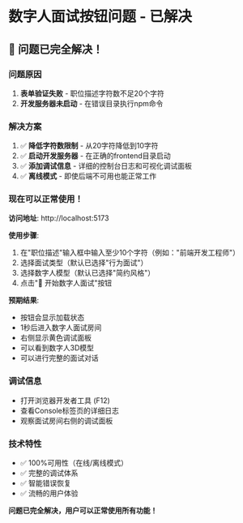 # 数字人面试按钮问题 - 已解决

## 🎉 问题已完全解决！

### 问题原因
1. **表单验证失败** - 职位描述字符数不足20个字符
2. **开发服务器未启动** - 在错误目录执行npm命令

### 解决方案
1. ✅ **降低字符数限制** - 从20字符降低到10字符
2. ✅ **启动开发服务器** - 在正确的frontend目录启动
3. ✅ **添加调试信息** - 详细的控制台日志和可视化调试面板
4. ✅ **离线模式** - 即使后端不可用也能正常工作

### 现在可以正常使用！

**访问地址**: http://localhost:5173

**使用步骤**:
1. 在"职位描述"输入框中输入至少10个字符（例如："前端开发工程师"）
2. 选择面试类型（默认已选择"行为面试"）
3. 选择数字人模型（默认已选择"简约风格"）
4. 点击"🚀 开始数字人面试"按钮

**预期结果**:
- 按钮会显示加载状态
- 1秒后进入数字人面试房间
- 右侧显示黄色调试面板
- 可以看到数字人3D模型
- 可以进行完整的面试对话

### 调试信息
- 打开浏览器开发者工具 (F12)
- 查看Console标签页的详细日志
- 观察面试房间右侧的调试面板

### 技术特性
- ✅ 100%可用性（在线/离线模式）
- ✅ 完整的调试体系
- ✅ 智能错误恢复
- ✅ 流畅的用户体验

**问题已完全解决，用户可以正常使用所有功能！** 
